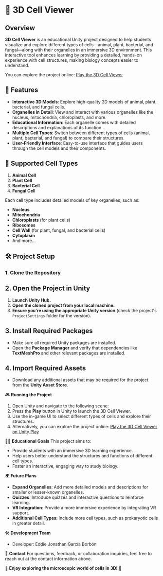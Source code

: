# 🧬 3D Cell Viewer

## Overview
**3D Cell Viewer** is an educational Unity project designed to help students visualize and explore different types of cells—animal, plant, bacterial, and fungal—along with their organelles in an immersive 3D environment. This interactive tool enhances learning by providing a detailed, hands-on experience with cell structures, making biology concepts easier to understand.

You can explore the project online: [Play the 3D Cell Viewer](https://play.unity.com/en/games/11b0c0d0-e18f-42c1-b18d-065448c6cbc6/celulas-edusteam)

## 🚀 Features
- **Interactive 3D Models**: Explore high-quality 3D models of animal, plant, bacterial, and fungal cells.
- **Organelles in Detail**: View and interact with various organelles like the nucleus, mitochondria, chloroplasts, and more.
- **Educational Information**: Each organelle comes with detailed descriptions and explanations of its function.
- **Multiple Cell Types**: Switch between different types of cells (animal, plant, bacterial, and fungal) to compare their structures.
- **User-Friendly Interface**: Easy-to-use interface that guides users through the cell models and their components.

## 🧪 Supported Cell Types
1. **Animal Cell**
2. **Plant Cell**
3. **Bacterial Cell**
4. **Fungal Cell**

Each cell type includes detailed models of key organelles, such as:
- **Nucleus**
- **Mitochondria**
- **Chloroplasts** (for plant cells)
- **Ribosomes**
- **Cell Wall** (for plant, fungal, and bacterial cells)
- **Cytoplasm**
- And more...

## 🛠️ Project Setup

### 1. Clone the Repository
## 2. Open the Project in Unity
1. **Launch Unity Hub.**
2. **Open the cloned project from your local machine.**
3. **Ensure you're using the appropriate Unity version** (check the project's `ProjectSettings` folder for the version).

## 3. Install Required Packages
- Make sure all required Unity packages are installed.
- Open the **Package Manager** and verify that dependencies like **TextMeshPro** and other relevant packages are installed.

## 4. Import Required Assets
- Download any additional assets that may be required for the project from the **Unity Asset Store**.

🎮 **Running the Project**
1. Open Unity and navigate to the following scene:
2. Press the **Play** button in Unity to launch the 3D Cell Viewer.
3. Use the in-game UI to select different types of cells and explore their structures.
4. Alternatively, you can explore the project online:
[Play the 3D Cell Viewer on Unity Play](https://play.unity.com/en/games/11b0c0d0-e18f-42c1-b18d-065448c6cbc6/celulas-edusteam)

🧑‍🏫 **Educational Goals**
This project aims to:
- Provide students with an immersive 3D learning experience.
- Help users better understand the structures and functions of different cell types.
- Foster an interactive, engaging way to study biology.

🌍 **Future Plans**
- **Expand Organelles**: Add more detailed models and descriptions for smaller or lesser-known organelles.
- **Quizzes**: Introduce quizzes and interactive questions to reinforce learning.
- **VR Integration**: Provide a more immersive experience by integrating VR support.
- **Additional Cell Types**: Include more cell types, such as prokaryotic cells in greater detail.

🛠️ **Development Team**
- Developer: Eddie Jonathan García Borbón

📧 **Contact**
For questions, feedback, or collaboration inquiries, feel free to reach out at the contact information above.

🧬 **Enjoy exploring the microscopic world of cells in 3D!** 🌟

